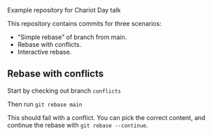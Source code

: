 Example repository for Chariot Day talk

This repository contains commits for three scenarios:

* "Simple rebase" of branch from main.
* Rebase with conflicts.
* Interactive rebase.

## Rebase with conflicts

Start by checking out branch `conflicts`

Then run `git rebase main`

This should fail with a conflict. You can pick the correct content, and continue the rebase with `git rebase --continue`.
